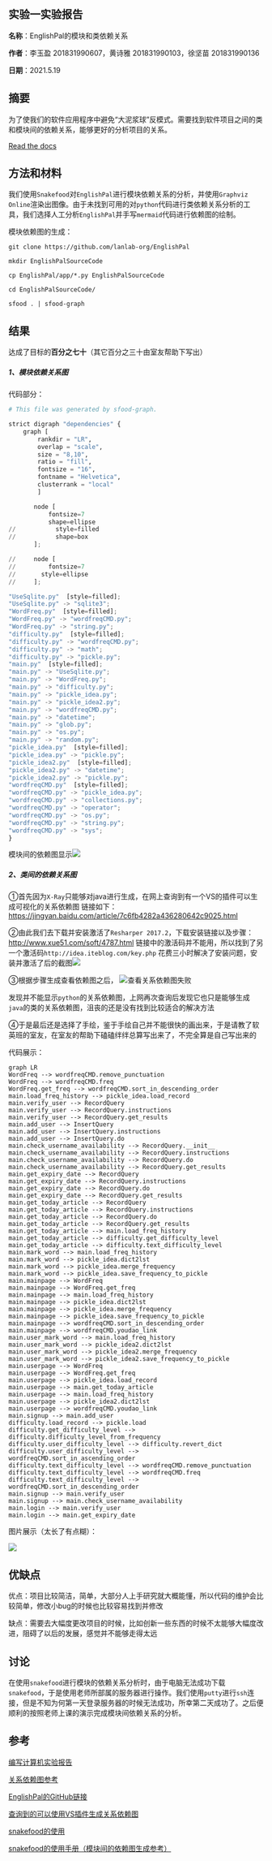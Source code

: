 ## 实验一实验报告

**名称**：EnglishPal的模块和类依赖关系

**作者**：李玉盈 201831990607，黄诗雅 201831990103，徐坚苗 201831990136

**日期**：2021.5.19

## 摘要

为了使我们的软件应用程序中避免“大泥浆球”反模式。需要找到软件项目之间的类和模块间的依赖关系，能够更好的分析项目的关系。

[Read the docs](https://huilanlab1.readthedocs.io/en/latest/Lab1Report.html)

## 方法和材料

我们使用`Snakefood`对`EnglishPal`进行模块依赖关系的分析，并使用`Graphviz Online`渲染出图像。由于未找到可用的对`python`代码进行类依赖关系分析的工具，我们选择人工分析`EnglishPal`并手写`mermaid`代码进行依赖图的绘制。

模块依赖图的生成：

```
git clone https://github.com/lanlab-org/EnglishPal
```

```
mkdir EnglishPalSourceCode
```

```
cp EnglishPal/app/*.py EnglishPalSourceCode
```

```
cd EnglishPalSourceCode/
```

```
sfood . | sfood-graph
```

## 结果

达成了目标的**百分之七十**（其它百分之三十由室友帮助下写出）

##### 1、模块依赖关系图

代码部分：

```python
# This file was generated by sfood-graph.

strict digraph "dependencies" {
    graph [
        rankdir = "LR",
        overlap = "scale",
        size = "8,10",
        ratio = "fill",
        fontsize = "16",
        fontname = "Helvetica",
        clusterrank = "local"
        ]

       node [
           fontsize=7
           shape=ellipse
//           style=filled
//           shape=box
       ];

//     node [
//         fontsize=7
//       style=ellipse
//     ];

"UseSqlite.py"  [style=filled];
"UseSqlite.py" -> "sqlite3";
"WordFreq.py"  [style=filled];
"WordFreq.py" -> "wordfreqCMD.py";
"WordFreq.py" -> "string.py";
"difficulty.py"  [style=filled];
"difficulty.py" -> "wordfreqCMD.py";
"difficulty.py" -> "math";
"difficulty.py" -> "pickle.py";
"main.py"  [style=filled];
"main.py" -> "UseSqlite.py";
"main.py" -> "WordFreq.py";
"main.py" -> "difficulty.py";
"main.py" -> "pickle_idea.py";
"main.py" -> "pickle_idea2.py";
"main.py" -> "wordfreqCMD.py";
"main.py" -> "datetime";
"main.py" -> "glob.py";
"main.py" -> "os.py";
"main.py" -> "random.py";
"pickle_idea.py"  [style=filled];
"pickle_idea.py" -> "pickle.py";
"pickle_idea2.py"  [style=filled];
"pickle_idea2.py" -> "datetime";
"pickle_idea2.py" -> "pickle.py";
"wordfreqCMD.py"  [style=filled];
"wordfreqCMD.py" -> "pickle_idea.py";
"wordfreqCMD.py" -> "collections.py";
"wordfreqCMD.py" -> "operator";
"wordfreqCMD.py" -> "os.py";
"wordfreqCMD.py" -> "string.py";
"wordfreqCMD.py" -> "sys";
}
```

模块间的依赖图显示![](https://ftp.bmp.ovh/imgs/2021/05/937bbc028ea3ba69.png)

##### 2、类间的依赖关系图

①首先因为`X-Ray`只能够对java进行生成，在网上查询到有一个VS的插件可以生成可视化的关系依赖图
链接如下：
https://jingyan.baidu.com/article/7c6fb4282a436280642c9025.html

②由此我们去下载并安装激活了`Resharper 2017.2`，下载安装链接以及步骤：http://www.xue51.com/soft/4787.html
链接中的激活码并不能用，所以找到了另一个激活码`http://idea.iteblog.com/key.php`
花费三小时解决了安装问题，安装并激活了后的截图![](https://ftp.bmp.ovh/imgs/2021/05/1a709e237cfcc12f.png)

③根据步骤生成查看依赖图之后，
![查看关系依赖图失败](https://ftp.bmp.ovh/imgs/2021/05/c93bd5ec7ab4e0f4.png)

发现并不能显示`python`的关系依赖图，上网再次查询后发现它也只是能够生成`java`的类的关系依赖图，沮丧的还是没有找到比较适合的解决方法

④于是最后还是选择了手绘，鉴于手绘自己并不能很快的画出来，于是请教了软英班的室友，在室友的帮助下磕磕绊绊总算写出来了，不完全算是自己写出来的

代码展示：

```
graph LR
WordFreq --> wordfreqCMD.remove_punctuation
WordFreq --> wordfreqCMD.freq
WordFreq.get_freq --> wordfreqCMD.sort_in_descending_order
main.load_freq_history --> pickle_idea.load_record
main.verify_user --> RecordQuery
main.verify_user --> RecordQuery.instructions
main.verify_user --> RecordQuery.get_results
main.add_user --> InsertQuery
main.add_user --> InsertQuery.instructions
main.add_user --> InsertQuery.do
main.check_username_availability --> RecordQuery.__init__
main.check_username_availability --> RecordQuery.instructions
main.check_username_availability --> RecordQuery.do
main.check_username_availability --> RecordQuery.get_results
main.get_expiry_date --> RecordQuery
main.get_expiry_date --> RecordQuery.instructions
main.get_expiry_date --> RecordQuery.do
main.get_expiry_date --> RecordQuery.get_results
main.get_today_article --> RecordQuery
main.get_today_article --> RecordQuery.instructions
main.get_today_article --> RecordQuery.do
main.get_today_article --> RecordQuery.get_results
main.get_today_article --> main.load_freq_history
main.get_today_article --> difficulty.get_difficulty_level
main.get_today_article --> difficulty.text_difficulty_level
main.mark_word --> main.load_freq_history
main.mark_word --> pickle_idea.dict2lst
main.mark_word --> pickle_idea.merge_frequency
main.mark_word --> pickle_idea.save_frequency_to_pickle
main.mainpage --> WordFreq
main.mainpage --> WordFreq.get_freq
main.mainpage --> main.load_freq_history
main.mainpage --> pickle_idea.dict2lst
main.mainpage --> pickle_idea.merge_frequency
main.mainpage --> pickle_idea.save_frequency_to_pickle
main.mainpage --> wordfreqCMD.sort_in_descending_order
main.mainpage --> wordfreqCMD.youdao_link
main.user_mark_word --> main.load_freq_history
main.user_mark_word --> pickle_idea2.dict2lst
main.user_mark_word --> pickle_idea2.merge_frequency
main.user_mark_word --> pickle_idea2.save_frequency_to_pickle
main.userpage --> WordFreq
main.userpage --> WordFreq.get_freq
main.userpage --> pickle_idea.load_record
main.userpage --> main.get_today_article
main.userpage --> main.load_freq_history
main.userpage --> pickle_idea2.dict2lst
main.userpage --> wordfreqCMD.youdao_link
main.signup --> main.add_user
difficulty.load_record --> pickle.load
difficulty.get_difficulty_level --> difficulty.difficulty_level_from_frequency
difficulty.user_difficulty_level --> difficulty.revert_dict
difficulty.user_difficulty_level --> wordfreqCMD.sort_in_ascending_order
difficulty.text_difficulty_level --> wordfreqCMD.remove_punctuation
difficulty.text_difficulty_level --> wordfreqCMD.freq
difficulty.text_difficulty_level --> wordfreqCMD.sort_in_descending_order
main.signup --> main.verify_user
main.signup --> main.check_username_availability
main.login --> main.verify_user
main.login --> main.get_expiry_date
```

图片展示（太长了有点糊）：

![](https://ftp.bmp.ovh/imgs/2021/05/0b569f175c8e5a01.png)

## 优缺点

优点：项目比较简洁，简单，大部分人上手研究就大概能懂，所以代码的维护会比较简单，修改小bug的时候也比较容易找到并修改

缺点：需要去大幅度更改项目的时候，比如创新一些东西的时候不太能够大幅度改进，阻碍了以后的发展，感觉并不能够走得太远

## 讨论

在使用`snakefood`进行模块的依赖关系分析时，由于电脑无法成功下载`snakefood`，于是使用老师所部属的服务器进行操作。我们使用`putty`进行`ssh`连接，但是不知为何第一天登录服务器的时候无法成功，所幸第二天成功了。之后便顺利的按照老师上课的演示完成模块间依赖关系的分析。

## 参考

[编写计算机实验报告](https://thehackpost.com/a-brief-guide-how-to-write-a-computer-science-lab-report.html)

[关系依赖图参考](https://thedailywtf.com/images/201101/DependencyGraph.png)

[EnglishPal的GitHub链接](https://github.com/lanlab-org/EnglishPal)

[查询到的可以使用VS插件生成关系依赖图](https://jingyan.baidu.com/article/7c6fb4282a436280642c9025.html)

[snakefood的使用](http://furius.ca/snakefood/)

[snakefood的使用手册（模块间的依赖图生成参考）](http://furius.ca/snakefood/doc/snakefood-doc.html)